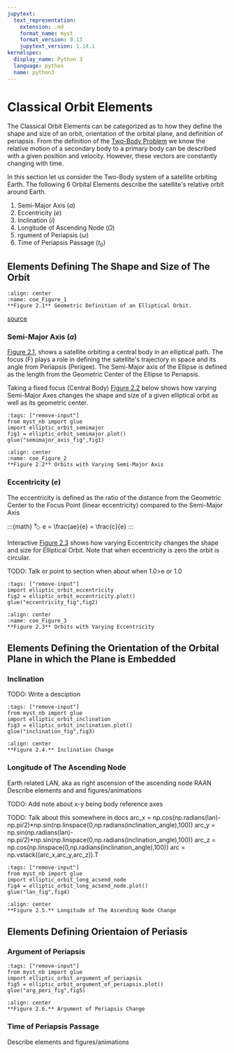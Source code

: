 ```yaml
---
jupytext:
  text_representation:
    extension: .md
    format_name: myst
    format_version: 0.13
    jupytext_version: 1.14.1
kernelspec:
  display_name: Python 3
  language: python
  name: python3
---
```



# Classical Orbit Elements

The Classical Orbit Elements can be categorized as to how they define the shape and size of an orbit, orientation of the orbital plane, and definition of periapsis. From the definition of the [Two-Body Problem](Two_Body_Problem.md) we know the relative motion of a secondary body to a primary body can be described with a given position and velocity. However, these vectors are constantly changing with time. 

In this section let us consider the Two-Body system of a satellite orbiting Earth. The following 6 Orbital Elements describe the satellite's relative orbit around Earth. 

1. Semi-Major Axis ($a$)
2. Eccentricity ($e$)
3. Inclination  ($i$)
4. Longitude of Ascending Node ($\Omega$)
5. rgument of Periapsis ($\omega$)
6. Time of Periapsis Passage ($t_0$)

## Elements Defining The Shape and Size of The Orbit

```{figure} ./images/elliptic_orbit_image.jpeg
:align: center
:name: coe_Figure_1
**Figure 2.1** Geometric Definition of an Elliptical Orbit.
```

[source](https://space.stackexchange.com/questions/28361/spiraling-out-from-circular-orbit-to-escape-via-low-thrust-what-is-%CE%B3-gamma#:~:text=by%20uhoh%27s%20comment-,Source,-It%20is%20just)

### Semi-Major Axis ($a$)

[Figure 2.1](coe_Figure_1), shows a satellite orbiting a central body in an elliptical path. The focus (F) plays a role in defining the satellite's trajectory in space and its angle from Periapsis (Perigee). The Semi-Major axis of the Ellipse is defined as the length from the Geometric Center of the Ellipse to Periapsis. 

Taking a fixed focus (Central Body) [Figure 2.2](coe_Figure_2) below shows how varying Semi-Major Axes changes the shape and size of a given elliptical orbit as well as its geometric center. 

```{code-cell} ipython3
:tags: ["remove-input"]
from myst_nb import glue
import elliptic_orbit_semimajor
fig1 = elliptic_orbit_semimajor.plot()
glue("semimajor_axis_fig",fig1)
```

```{glue:figure} semimajor_axis_fig
:align: center
:name: coe_Figure_2
**Figure 2.2** Orbits with Varying Semi-Major Axis
```


### Eccentricity ($e$)

The eccentricity is defined as the ratio of the distance from the Geometric Center to the Focus Point (linear eccentricity) compared to the Semi-Major Axis 

:::{math}
:label:
e = \frac{ae}{e} = \frac{c}{e}
:::

Interactive [Figure 2.3](coe_Figure_3) shows how varying Eccentricity changes the shape and size for Elliptical Orbit. Note that when eccentricity is zero the orbit is circular.

TODO: Talk or point to section when about when 1.0>e or 1.0

```{code-cell} ipython3
:tags: ["remove-input"]
import elliptic_orbit_eccentricity
fig2 = elliptic_orbit_eccentricity.plot()
glue("eccentricity_fig",fig2)
```

```{glue:figure} eccentricity_fig
:align: center
:name: coe_Figure_3
**Figure 2.3** Orbits with Varying Eccentricity
```

## Elements Defining the Orientation of the Orbital Plane in which the Plane is Embedded

### Inclination

TODO: Write a desciption

```{code-cell} ipython3
:tags: ["remove-input"]
from myst_nb import glue
import elliptic_orbit_inclination
fig3 = elliptic_orbit_inclination.plot()
glue("inclination_fig",fig3)
```

```{glue:figure} inclination_fig
:align: center
**Figure 2.4.** Inclination Change
```

### Longitude of The Ascending Node

Earth related LAN, aka as  right ascension of the ascending node RAAN
Describe elements and and figures/animations

TODO: Add note about x-y being body reference axes

TODO: Talk about this somewhere in docs
arc_x = np.cos(np.radians(lan)-np.pi/2)*np.sin(np.linspace(0,np.radians(inclination_angle),100))
arc_y = np.sin(np.radians(lan)-np.pi/2)*np.sin(np.linspace(0,np.radians(inclination_angle),100))
arc_z = np.cos(np.linspace(0,np.radians(inclination_angle),100))
arc = np.vstack((arc_x,arc_y,arc_z)).T

```{code-cell} ipython3
:tags: ["remove-input"]
from myst_nb import glue
import elliptic_orbit_long_acsend_node
fig4 = elliptic_orbit_long_acsend_node.plot()
glue("lan_fig",fig4)
```

```{glue:figure} lan_fig
:align: center
**Figure 2.5.** Longitude of The Ascending Node Change
```

## Elements Defining Orientaion of Periasis

### Argument of Periapsis

```{code-cell} ipython3
:tags: ["remove-input"]
from myst_nb import glue
import elliptic_orbit_argument_of_periapsis
fig5 = elliptic_orbit_argument_of_periapsis.plot()
glue("arg_peri_fig",fig5)
```

```{glue:figure} arg_peri_fig
:align: center
**Figure 2.6.** Argument of Periapsis Change
```

### Time of Periapsis Passage

Describe elements and figures/animations
